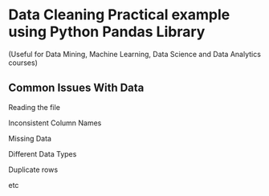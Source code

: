 # Data Cleaning Practical example using Python Pandas Library 
(Useful for Data Mining, Machine Learning, Data Science and Data Analytics courses)

Common Issues With Data
------------------------
Reading the file

Inconsistent Column Names

Missing Data

Different Data Types

Duplicate rows

etc
